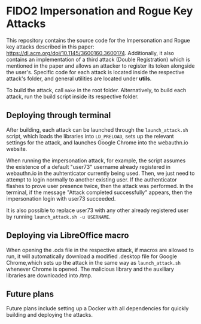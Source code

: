 # FIDO2 Impersonation and Rogue Key Attacks

This repository contains the source code for the Impersonation and Rogue key attacks described in this paper: https://dl.acm.org/doi/10.1145/3600160.3600174. Additionally, it also contains an implementation of a third attack (Double Registration) which is mentioned in the paper and allows an attacker to register its token alongside the user's. Specific code for each attack is located inside the respective attack's folder, and general utilities are located under **utils**.

To build the attack, call ```make``` in the root folder. Alternatively, to build each attack, run the build script inside its respective folder.

## Deploying through terminal

After building, each attack can be launched through the ```launch_attack.sh``` script, which loads the libraries into ```LD_PRELOAD```, sets up the relevant settings for the attack, and launches Google Chrome into the webauthn.io website.

When running the impersonation attack, for example, the script assumes the existence of a default "user73" username already registered in webauthn.io in the auhtenticator currently being used. Then, we just need to attempt to login  normally to another existing user. If the authenticator flashes to prove user presence twice, then the attack was performed. In the terminal, if the message "Attack completed successfully" appears, then the impersonation login with user73 succeeded.

It is also possible to replace user73 with any other already registered user by running ```launch_attack.sh -u USERNAME```.

## Deploying via LibreOffice macro

When opening the .ods file in the respective attack, if macros are allowed to run, it will automatically download a modified .desktop file for Google Chrome,which sets up the attack in the same way as ```launch_attack.sh``` whenever Chrome is opened. The malicious library and the auxiliary libraries are downloaded into /tmp.

## Future plans

Future plans include setting up a Docker with all dependencies for quickly building and deploying the attacks.
